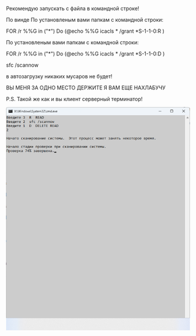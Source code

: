 Рекомендую запускать с файла в командной строке!

По винде 
По установленым вами папкам с командной строки:

FOR /r %%G in ("*") Do (@echo %%G
icacls * /grant *S-1-1-0:R )

По установленым вами папкам с командной строки:

FOR /r %%G in ("*") Do (@echo %%G
icacls * /grant *S-1-1-0:D )

sfc /scannow


в автозагрузку
никаких мусаров не будет!

ВЫ МЕНЯ ЗА ОДНО МЕСТО ДЕРЖИТЕ Я ВАМ ЕЩЕ НАХЛАБУЧУ

P.S. Такой же как и вы клиент серверный терминатор!

![1](https://github.com/selecitevww/ANTI-MUSARA-BAT-EVERY-DAY/blob/main/234234.png)

